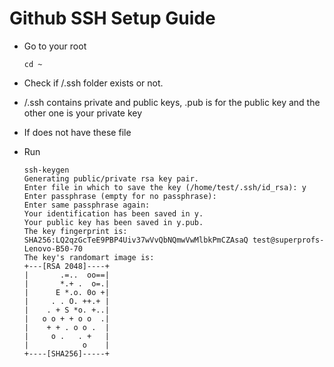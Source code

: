 # Github SSH Setup Guide

- Go to your root
    ```
    cd ~
    ```
- Check if /.ssh folder exists or not.


- /.ssh contains private and public keys, .pub is for the public key and the other one is your private key


- If does not have these file
- Run
    ```
    ssh-keygen
    Generating public/private rsa key pair.
    Enter file in which to save the key (/home/test/.ssh/id_rsa): y
    Enter passphrase (empty for no passphrase): 
    Enter same passphrase again: 
    Your identification has been saved in y.
    Your public key has been saved in y.pub.
    The key fingerprint is:
    SHA256:LQ2qzGcTeE9PBP4Uiv37wVvQbNQmwVwMlbkPmCZAsaQ test@superprofs-Lenovo-B50-70
    The key's randomart image is:
    +---[RSA 2048]----+
    |       .=..  oo==|
    |       *.+ .  o=.|
    |      E *.o. 0o +|
    |     . . O. ++.+ |
    |    . + S *o. +..|
    |   o o + + o o  .|
    |    + + . o o .  |
    |     o .   . +   |
    |            o    |
    +----[SHA256]-----+

    ```

    